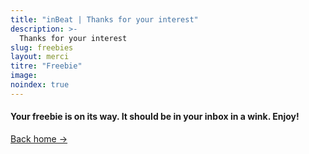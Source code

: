 ```yaml
---
title: "inBeat | Thanks for your interest"
description: >-
  Thanks for your interest
slug: freebies
layout: merci
titre: "Freebie"
image: 
noindex: true
---
```

#### Your freebie is on its way. It should be in your inbox in a wink. Enjoy!

[Back home →](/)